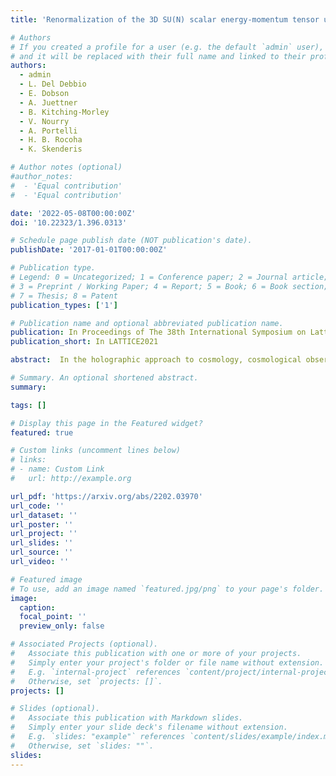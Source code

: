 ```yaml
---
title: 'Renormalization of the 3D SU(N) scalar energy-momentum tensor using the Wilson flow'

# Authors
# If you created a profile for a user (e.g. the default `admin` user), write the username (folder name) here
# and it will be replaced with their full name and linked to their profile.
authors:
  - admin
  - L. Del Debbio
  - E. Dobson
  - A. Juettner
  - B. Kitching-Morley
  - V. Nourry
  - A. Portelli
  - H. B. Rocoha
  - K. Skenderis

# Author notes (optional)
#author_notes:
#  - 'Equal contribution'
#  - 'Equal contribution'

date: '2022-05-08T00:00:00Z'
doi: '10.22323/1.396.0313'

# Schedule page publish date (NOT publication's date).
publishDate: '2017-01-01T00:00:00Z'

# Publication type.
# Legend: 0 = Uncategorized; 1 = Conference paper; 2 = Journal article;
# 3 = Preprint / Working Paper; 4 = Report; 5 = Book; 6 = Book section;
# 7 = Thesis; 8 = Patent
publication_types: ['1']

# Publication name and optional abbreviated publication name.
publication: In Proceedings of The 38th International Symposium on Lattice Field Theory
publication_short: In LATTICE2021

abstract:  In the holographic approach to cosmology, cosmological observables are described in terms of correlators of a three-dimensional boundary quantum field theory. As a concrete model, we study the 3D massless SU(N) scalar matrix field theory with a ϕ^4 interaction. On the lattice, the energy-momentum tensor (EMT) in this theory can mix with the operator ϕ^2. We utilize the Wilson Flow to renormalize the EMT on the lattice, and present numerical results for the mixing coefficient for N=2. Obtaining the renormalized EMT will allow us to make predictions for the CMB power spectra in the regime where the dual QFT is non-perturbative. 

# Summary. An optional shortened abstract.
summary: 

tags: []

# Display this page in the Featured widget?
featured: true

# Custom links (uncomment lines below)
# links:
# - name: Custom Link
#   url: http://example.org

url_pdf: 'https://arxiv.org/abs/2202.03970'
url_code: ''
url_dataset: ''
url_poster: ''
url_project: ''
url_slides: ''
url_source: ''
url_video: ''

# Featured image
# To use, add an image named `featured.jpg/png` to your page's folder.
image:
  caption: 
  focal_point: ''
  preview_only: false

# Associated Projects (optional).
#   Associate this publication with one or more of your projects.
#   Simply enter your project's folder or file name without extension.
#   E.g. `internal-project` references `content/project/internal-project/index.md`.
#   Otherwise, set `projects: []`.
projects: []

# Slides (optional).
#   Associate this publication with Markdown slides.
#   Simply enter your slide deck's filename without extension.
#   E.g. `slides: "example"` references `content/slides/example/index.md`.
#   Otherwise, set `slides: ""`.
slides: 
---
```


